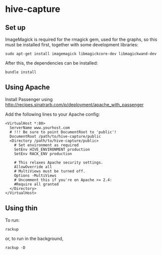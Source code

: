 # hive-capture

## Set up

ImageMagick is required for the rmagick gem, used for the graphs, so this must be
installed first, together with some development libraries:

    sudo apt-get install imagemagick libmagickcore-dev libmagickwand-dev

After this, the dependencies can be installed:

    bundle install

## Using Apache

Install Passenger using http://recipes.sinatrarb.com/p/deployment/apache_with_passenger

Add the following lines to your Apache config:

    <VirtualHost *:80>
      ServerName www.yourhost.com
      # !!! Be sure to point DocumentRoot to 'public'!
      DocumentRoot /path/to/hive-capture/public
      <Directory /path/to/hive-capture/public>
        # Set environment as required
        SetEnv HIVE_ENVIRONMENT production
        SetEnv RACK_ENV production

        # This relaxes Apache security settings.
        AllowOverride all
        # MultiViews must be turned off.
        Options -MultiViews
        # Uncomment this if you're on Apache >= 2.4:
        #Require all granted
      </Directory>
    </VirtualHost>

## Using thin

To run:

    rackup

or, to run in the background,

    rackup -D
